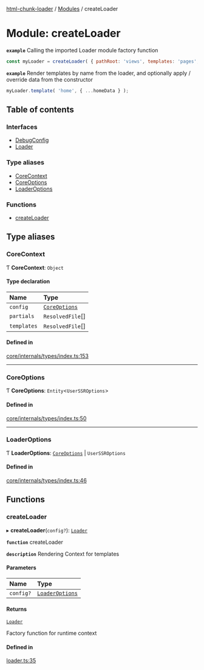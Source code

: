[html-chunk-loader](../README.md) / [Modules](../modules.md) / createLoader

# Module: createLoader

**`example`** Calling the imported Loader module factory function
```javascript
const myLoader = createLoader( { pathRoot: 'views', templates: 'pages', partials: 'partials' } );
```

**`example`** Render templates by name from the loader, and optionally apply / override data from the constructor
```javascript
myLoader.template( 'home', { ...homeData } );
```

## Table of contents

### Interfaces

- [DebugConfig](../interfaces/createLoader.DebugConfig.md)
- [Loader](../interfaces/createLoader.Loader.md)

### Type aliases

- [CoreContext](createLoader.md#corecontext)
- [CoreOptions](createLoader.md#coreoptions)
- [LoaderOptions](createLoader.md#loaderoptions)

### Functions

- [createLoader](createLoader.md#createloader)

## Type aliases

### CoreContext

Ƭ **CoreContext**: `Object`

#### Type declaration

| Name | Type |
| :------ | :------ |
| `config` | [`CoreOptions`](createLoader.md#coreoptions) |
| `partials` | `ResolvedFile`[] |
| `templates` | `ResolvedFile`[] |

#### Defined in

[core/internals/types/index.ts:153](https://github.com/abschill/html-chunk-loader/blob/a3f69cf/lib/core/internals/types/index.ts#L153)

___

### CoreOptions

Ƭ **CoreOptions**: `Entity`<`UserSSROptions`\>

#### Defined in

[core/internals/types/index.ts:50](https://github.com/abschill/html-chunk-loader/blob/a3f69cf/lib/core/internals/types/index.ts#L50)

___

### LoaderOptions

Ƭ **LoaderOptions**: [`CoreOptions`](createLoader.md#coreoptions) \| `UserSSROptions`

#### Defined in

[core/internals/types/index.ts:46](https://github.com/abschill/html-chunk-loader/blob/a3f69cf/lib/core/internals/types/index.ts#L46)

## Functions

### createLoader

▸ **createLoader**(`config?`): [`Loader`](../interfaces/createLoader.Loader.md)

**`function`** createLoader

**`description`** Rendering Context for templates

#### Parameters

| Name | Type |
| :------ | :------ |
| `config?` | [`LoaderOptions`](createLoader.md#loaderoptions) |

#### Returns

[`Loader`](../interfaces/createLoader.Loader.md)

Factory function for runtime context

#### Defined in

[loader.ts:35](https://github.com/abschill/html-chunk-loader/blob/a3f69cf/lib/loader.ts#L35)
